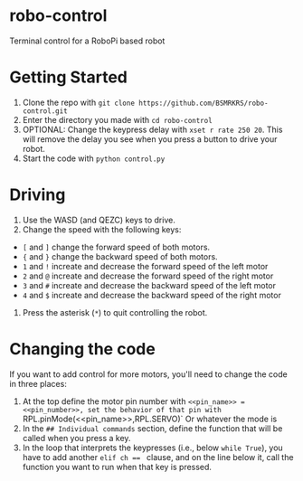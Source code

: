 # robo-control
Terminal control for a RoboPi based robot

# Getting Started
1. Clone the repo with `git clone https://github.com/BSMRKRS/robo-control.git`
1. Enter the directory you made with `cd robo-control`
1. OPTIONAL: Change the keypress delay with `xset r rate 250 20`. This will remove the delay you see when you press a button to drive your robot.
1. Start the code with `python control.py`

# Driving
1. Use the WASD (and QEZC) keys to drive.
1. Change the speed with the following keys:
* `[` and `]` change the forward speed of both motors.
* `{` and `}` change the backward speed of both motors.
* `1` and `!` increate and decrease the forward speed of the left motor
* `2` and `@` increate and decrease the forward speed of the right motor
* `3` and `#` increate and decrease the backward speed of the left motor
* `4` and `$` increate and decrease the backward speed of the right motor
1. Press the asterisk (`*`) to quit controlling the robot.

# Changing the code
If you want to add control for more motors, you'll need to change the code in three places:
1. At the top define the motor pin number with `<<pin_name>> = <<pin_number>>, set the behavior of that pin with `RPL.pinMode(<<pin_name>>,RPL.SERVO)` Or whatever the mode is
1. In the `## Individual commands` section, define the function that will be called when you press a key.
1. In the loop that interprets the keypresses (i.e., below `while True`), you have to add another `elif ch == ` clause, and on the line below it, call the function you want to run when that key is pressed.
